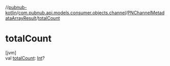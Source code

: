 //[pubnub-kotlin](../../../index.md)/[com.pubnub.api.models.consumer.objects.channel](../index.md)/[PNChannelMetadataArrayResult](index.md)/[totalCount](total-count.md)

# totalCount

[jvm]\
val [totalCount](total-count.md): [Int](https://kotlinlang.org/api/latest/jvm/stdlib/kotlin/-int/index.html)?
